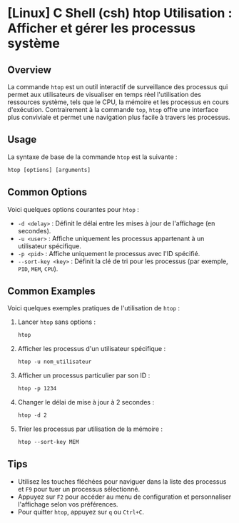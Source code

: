 # [Linux] C Shell (csh) htop Utilisation : Afficher et gérer les processus système

## Overview
La commande `htop` est un outil interactif de surveillance des processus qui permet aux utilisateurs de visualiser en temps réel l'utilisation des ressources système, tels que le CPU, la mémoire et les processus en cours d'exécution. Contrairement à la commande `top`, `htop` offre une interface plus conviviale et permet une navigation plus facile à travers les processus.

## Usage
La syntaxe de base de la commande `htop` est la suivante :

```csh
htop [options] [arguments]
```

## Common Options
Voici quelques options courantes pour `htop` :

- `-d <delay>` : Définit le délai entre les mises à jour de l'affichage (en secondes).
- `-u <user>` : Affiche uniquement les processus appartenant à un utilisateur spécifique.
- `-p <pid>` : Affiche uniquement le processus avec l'ID spécifié.
- `--sort-key <key>` : Définit la clé de tri pour les processus (par exemple, `PID`, `MEM`, `CPU`).

## Common Examples
Voici quelques exemples pratiques de l'utilisation de `htop` :

1. Lancer `htop` sans options :

   ```csh
   htop
   ```

2. Afficher les processus d'un utilisateur spécifique :

   ```csh
   htop -u nom_utilisateur
   ```

3. Afficher un processus particulier par son ID :

   ```csh
   htop -p 1234
   ```

4. Changer le délai de mise à jour à 2 secondes :

   ```csh
   htop -d 2
   ```

5. Trier les processus par utilisation de la mémoire :

   ```csh
   htop --sort-key MEM
   ```

## Tips
- Utilisez les touches fléchées pour naviguer dans la liste des processus et `F9` pour tuer un processus sélectionné.
- Appuyez sur `F2` pour accéder au menu de configuration et personnaliser l'affichage selon vos préférences.
- Pour quitter `htop`, appuyez sur `q` ou `Ctrl+C`.